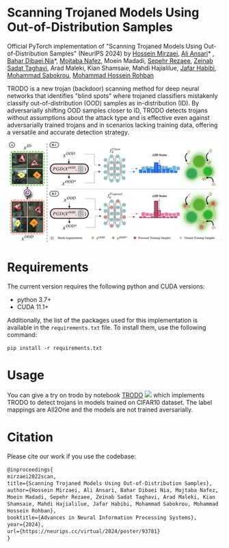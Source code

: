 # Scanning Trojaned Models Using Out-of-Distribution Samples
Official PyTorch implementation of "Scanning Trojaned Models Using Out-of-Distribution Samples" (NeurIPS 2024) by [Hossein Mirzaei](https://scholar.google.com/citations?user=gISaPsoAAAAJ&hl=en), [Ali Ansari](https://scholar.google.com/citations?user=WYxYPXUAAAAJ)* , [Bahar Dibaei Nia](https://scholar.google.com/citations?hl=en&user=R3e5mekAAAAJ)*, [Mojtaba Nafez](https://scholar.google.com/citations?user=v0QfY20AAAAJ&hl=en), Moein Madadi, [Sepehr Rezaee](https://scholar.google.com/citations?hl=en&user=kYl9IWkAAAAJ), [Zeinab Sadat Taghavi](https://scholar.google.com/citations?hl=en&user=G9So2dEAAAAJ), Arad Maleki, Kian Shamsaie, Mahdi Hajialilue, [Jafar Habibi](https://scholar.google.com/citations?user=fKvyreEAAAAJ&hl=en), [Mohammad Sabokrou](https://scholar.google.com/citations?user=jqHXvT0AAAAJ&hl=en), [Mohammad Hossein Rohban](https://scholar.google.com/citations?user=pRyJ6FkAAAAJ&hl=en)

TRODO is a new trojan (backdoor) scanning method for deep neural networks that identifies "blind spots" where trojaned classifiers mistakenly classify out-of-distribution (OOD) samples as in-distribution (ID). By adversarially shifting OOD samples closer to ID, TRODO detects trojans without assumptions about the attack type and is effective even against adversarially trained trojans and in scenarios lacking training data, offering a versatile and accurate detection strategy.

<p align="center">
<img src="figures/main_figure.jpg" alt="Main method overview"/>
</p>

# Requirements

The current version requires the following python and CUDA versions:
- python 3.7+
- CUDA 11.1+

Additionally, the list of the packages used for this implementation is available in the `requirements.txt` file. To install them, use the following command:
```
pip install -r requirements.txt
```

# Usage

You can give a try on trodo by notebook [TRODO](TRODO.ipynb) [![][colab]][colab-trodo] which implements TRODO to detect trojans in models trained on CIFAR10 dataset. The label mappings are All2One and the models are not trained aversarially.

[colab]: <https://colab.research.google.com/assets/colab-badge.svg>
[colab-trodo]: <https://colab.research.google.com/github/rohban-lab/trodo/blob/main/TRODO.ipynb>

# Citation 
Please cite our work if you use the codebase: 
```
@inproceedings{
mirzaei2022scan,
title={Scanning Trojaned Models Using Out-of-Distribution Samples},
author={Hossein Mirzaei, Ali Ansari, Bahar Dibaei Nia, Mojtaba Nafez, Moein Madadi, Sepehr Rezaee, Zeinab Sadat Taghavi, Arad Maleki, Kian Shamsaie, Mahdi Hajialilue, Jafar Habibi, Mohammad Sabokrou, Mohammad Hossein Rohban},
booktitle={Advances in Neural Information Processing Systems},
year={2024},
url={https://neurips.cc/virtual/2024/poster/93781}
}
```
